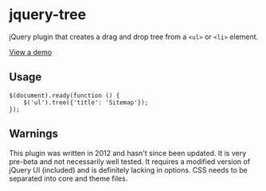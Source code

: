 jquery-tree
===========

jQuery plugin that creates a drag and drop tree from a `<ul>` or `<li>` element.

[View a demo](http://derekcomputer.com/projects/jquery-tree/index.html)

Usage
-----

```
$(document).ready(function () {
    $('ul').tree({'title': 'Sitemap'});
});
```

Warnings
--------

This plugin was written in 2012 and hasn't since been updated. It is very pre-beta and not necessarily well tested. It requires a modified version of jQuery UI (included) and is definitely lacking in options. CSS needs to be separated into core and theme files.

